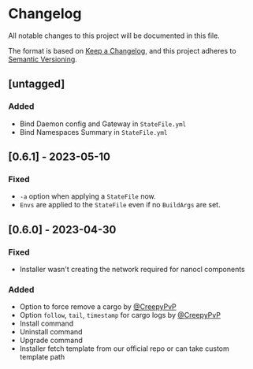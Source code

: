 # Changelog

All notable changes to this project will be documented in this file.

The format is based on [Keep a Changelog](https://keepachangelog.com/en/1.0.0/),
and this project adheres to [Semantic Versioning](https://semver.org/spec/v2.0.0.html).

## [untagged]

### Added

- Bind Daemon config and Gateway in `StateFile.yml`
- Bind Namespaces Summary in `StateFile.yml`

## [0.6.1] - 2023-05-10

### Fixed

- `-a` option when applying a `StateFile` now.
- `Envs` are applied to the `StateFile` even if no `BuildArgs` are set.

## [0.6.0] - 2023-04-30

### Fixed

- Installer wasn't creating the network required for nanocl components

### Added

- Option to force remove a cargo by [@CreepyPvP](https://github.com/CreepyPvP)
- Option `follow`, `tail`, `timestamp` for cargo logs by [@CreepyPvP](https://github.com/CreepyPvP)
- Install command
- Uninstall command
- Upgrade command
- Installer fetch template from our official repo or can take custom template path
